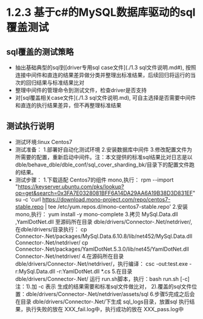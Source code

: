 # 1.2.3 基于c#的MySQL数据库驱动的sql覆盖测试

## sql覆盖的测试策略

- 抽出基础典型的sql到[driver专用sql case文件](./1.3 sql文件说明.md#), 按照连接中间件和直连的结果差异做分类并整理出标准结果，后续回归将运行的当次的回归结果与标准结果比对
- 整理中间件的管理命令到测试文件，检查driver是否支持
- 对[sql覆盖相关case文件](./1.3 sql文件说明.md), 可自主选择是否需要中间件和直连的执行结果差异，但不再整理标准结果

## 测试执行说明

- 测试环境:linux Centos7
- 测试准备：
   1.部署好自动化测试环境
   2.安装数据库中间件
   3.修改配置文件为所需要的配置，重新启动中间件。注：本文提供的标准sql结果比对日志是以 dble/behave_dble/dble_conf/sql_cover_sharding_bk/目录下的配置文件跑的结果。
- 测试步骤：
   1.下载适配 Centos7的组件 mono,执行：
     rpm --import "https://keyserver.ubuntu.com/pks/lookup?op=get&search=0x3FA7E0328081BFF6A14DA29AA6A19B38D3D831EF"
     su -c 'curl https://download.mono-project.com/repo/centos7-stable.repo | tee /etc/yum.repos.d/mono-centos7-stable.repo'
   2.安装mono,执行：
     yum install -y mono-complete
   3.拷贝 MySql.Data.dll ,YamlDotNet.dll 至源码所在目录 dble/drivers/Connector-.Net/netdriver/,在dble/drivers/目录执行：
     cp  Connector-.Net/packages/MySql.Data.6.10.8/lib/net452/MySql.Data.dll Connector-.Net/netdriver/
     cp  Connector-.Net/packages/YamlDotNet.5.3.0/lib/net45/YamlDotNet.dll  Connector-.Net/netdriver/
   4.在源码所在目录 dble/drivers/Connector-.Net/netdriver/，执行编译：
     csc -out:test.exe -r:MySql.Data.dll -r:YamlDotNet.dll  *.cs
   5.在目录dble/drivers/Connector-.Net/ 运行 run.sh脚本，执行：bash run.sh [-c]
     注：1).加 -c 表示 生成的结果需要和标准sql文件做比对，
         2).覆盖的sql文件位置：dble/drivers/Connector-.Net/netdriver/assets/sql
   6.步骤5完成之后会在目录 dble/drivers/Connector-.Net/下生成 sql_logs目录，放置sql 执行结果，执行失败的放在 XXX_fail.log中，执行成功的放在 XXX_pass.log中
